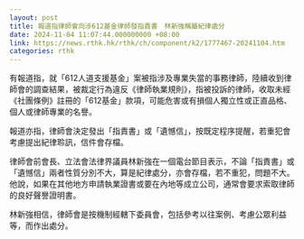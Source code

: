 ```yaml
---
layout: post
title: 報道指律師會向涉612基金律師發指責書　林新強稱屬紀律處分
date: 2024-11-04 11:07:44.000000000 +08:00
link: https://news.rthk.hk/rthk/ch/component/k2/1777467-20241104.htm
categories: rthk
---
```


有報道指，就「612人道支援基金」案被指涉及專業失當的事務律師，陸續收到律師會的調查結果，被裁定行為違反《律師執業規則》，指被投訴的律師，收取未經《社團條例》註冊的「612基金」款項，可能危害或有損個人獨立性或正直品格、個人或律師專業的名譽。

報道亦指，律師會決定發出「指責書」或「遺憾信」，按既定程序提醒，若重犯會考慮提出紀律聆訊，信件會存檔。

律師會前會長、立法會法律界議員林新強在一個電台節目表示，不論「指責書」或「遺憾信」兩者性質分別不大，算是紀律處分，亦會存檔，若不重犯，問題不大。他說，如果在其他地方申請執業證書或要在內地等成立公司，通常會要求索取律師的良好聲譽證明書。

林新強相信，律師會是按機制經轄下委員會，包括參考以往案例、考慮公眾利益等，而作出處分。
